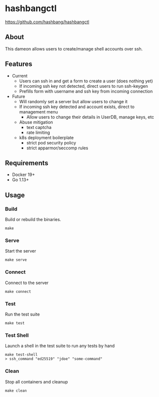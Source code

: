 # hashbangctl
<https://github.com/hashbang/hashbangctl>

## About ##

This dameon allows users to create/manage shell accounts over ssh.

## Features ##

* Current
  * Users can ssh in and get a form to create a user (does nothing yet)
  * If incoming ssh key not detected, direct users to run ssh-keygen
  * Prefills form with username and ssh key from incoming connection
* Future
  * Will randomly set a server but allow users to change it
  * If incoming ssh key detected and account exists, direct to management menu
    * Allow users to change their details in UserDB, manage keys, etc
  * Abuse mitigation
    * text captcha
    * rate limiting
  * k8s deployment boilerplate
    * strict pod security policy
    * strict apparmor/seccomp rules

## Requirements ##
- Docker 19+
- Go 1.13+

## Usage ##

### Build

Build or rebuild the binaries.

```
make
```

### Serve

Start the server

```
make serve
```

### Connect

Connect to the server

```
make connect
```

### Test

Run the test suite

```
make test
```

### Test Shell

Launch a shell in the test suite to run any tests by hand

```
make test-shell
> ssh_command "ed25519" "jdoe" "some-command"
```

### Clean

Stop all containers and cleanup

```
make clean
```
